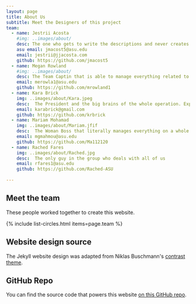 ```yaml
---
layout: page
title: About Us
subtitle: Meet the Designers of this project
team:
  - name: Jestrii Acosta
    #img: ..images/about/
    desc: The one who gets to write the descriptions and never creates pull request because it takes too long.  Expected Break Out Date: August 2022!
    asu email: jmacost5@asu.edu
    email: jestrii@jjacosta.com
    github: https://github.com/jmacost5
  - name: Megan Rowland
    #img: ..images/about/
    desc: The Team Captin that is able to manage everything related to the project
    email: merowla1@asu.edu
    github: https://github.com/mrowland1
  - name: Kara Brick
    img: ..images/about/Kara.jpeg
    desc:  The President and the big brains of the whole operation. Expected Break Out Date: August 2022!
    email: karabrick@gmail.com
    github: https://github.com/krbrick
  - name: Mariam Mohamad
    img: ..images/about/Mariam.jfif
    desc:  The Woman Boss that literally manages everything on a whole other time line. Expected Break Out Date: December 2022!
    email: mgmahmou@asu.edu
    github: https://github.com/Ma112120
  - name: Rached Fares
    img: ..images/about/Rached.jpg
    desc:  The only guy in the group who deals with all of us
    email: rfares1@asu.edu
    github: https://github.com/Rached-ASU
    
---
```


## Meet the team

These people worked together to create this website.

{% include list-circles.html items=page.team %}

## Website design source

The Jekyll website design was adapted from Niklas Buschmann's [contrast theme](https://github.com/niklasbuschmann/contrast).

## GitHub Repo

You can find the source code that powers this website [on this GitHub repo](https://github.com/R-Class/cpp-528-template).

<!--- CSS for Circles --->

<style>

/* now starting CSS for circles down below */
.list-circles {
  text-align: center;

}

.list-circles-item {
  display: inline-block;
  width: 240px;
  vertical-align: top;
  margin: 0;
  padding: 20px;
}

/* make the background a bit brighter than the current dark gray (#282828) */
.list-circles-item:hover {
  background: #5e5e5e;
}

.list-circles-item .item-img {
  max-width: 200px;
  height: 200px;
  -webkit-border-radius: 50%;
  -moz-border-radius: 50%;
  border-radius: 50%;
  border: 1px solid #777;
}

.list-circles-item .item-desc {
  font-size: 16px;
}

.list-circles-item .item-links {
  margin-top: 5px;
}

.list-circles-item .item-link {
  margin:0 3px;
  color: #FFFFFF;
  text-decoration: none !important;
}

.list-circles-item .item-link:hover {
  color: #000000;
}

</style>

